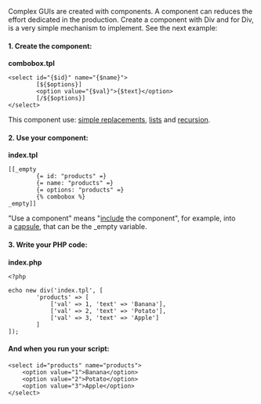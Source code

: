 Complex GUIs are created with components. A component can reduces the effort dedicated in the production. Create a component with Div and for Div, is a very simple mechanism to implement. See the next example:

#### 1. Create the component:

**combobox.tpl**

```
<select id="{$id}" name="{$name}">
		[${$options}]
		<option value="{$val}">{$text}</option>
		[/${$options}]
</select>
```

This component use: [simple replacements](https://divengine.org/documentation/div-php-template-engine/mechanisms/components#simple-replacements), [lists](https://divengine.org/documentation/div-php-template-engine/mechanisms/components#lists) and [recursion](https://divengine.org/documentation/div-php-template-engine/mechanisms/components#recursion).

#### 2. Use your component:

**index.tpl**

```
[[_empty
		{= id: "products" =}
		{= name: "products" =}
		{= options: "products" =}
		{% combobox %}
_empty]]
```

"Use a component" means "[include](https://divengine.org/documentation/div-php-template-engine/mechanisms/components#include) the component", for example, into a [capsule](https://divengine.org/documentation/div-php-template-engine/mechanisms/components#capsules), that can be the _empty variable.

#### 3. Write your PHP code:

**index.php**

```
<?php
	
echo new div('index.tpl', [
		'products' => [
			['val' => 1, 'text' => 'Banana'],
			['val' => 2, 'text' => 'Potato'],
			['val' => 3, 'text' => 'Apple']
		]
]);
```

#### And when you run your script:

```
<select id="products" name="products">
	<option value="1">Banana</option>
	<option value="2">Potato</option>
	<option value="3">Apple</option>
</select>
```

